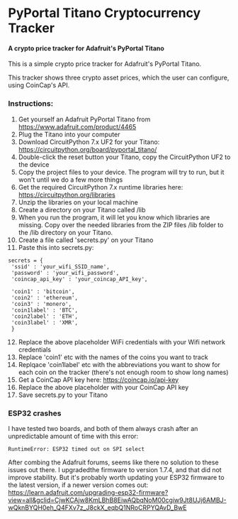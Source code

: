 # PyPortal Titano Cryptocurrency Tracker
#### A crypto price tracker for Adafruit's PyPortal Titano
 This is a simple crypto price tracker for Adafruit's PyPortal Titano.

This tracker shows three crypto asset prices, which the user can configure, using CoinCap's API.

### Instructions:
1. Get yourself an Adafruit PyPortal Titano from https://www.adafruit.com/product/4465
2. Plug the Titano into your computer
3. Download CircuitPython 7.x UF2 for your Titano: https://circuitpython.org/board/pyportal_titano/
4. Double-click the reset button your Titano, copy the CircuitPython UF2 to the device
5. Copy the project files to your device. The program will try to run, but it won't until we do a few more things
6. Get the required CircuitPython 7.x runtime libraries here: https://circuitpython.org/libraries
7. Unzip the libraries on your local machine
8. Create a directory on your Titano called /lib
9. When you run the program, it will let you know which libraries are missing. Copy over the needed libraries from the ZIP files /lib folder to the /lib directory on your Titano.
10. Create a file called 'secrets.py' on your Titano
11. Paste this into secrets.py:
```
secrets = {
 'ssid' : 'your_wifi_SSID_name',
 'password' : 'your_wifi_password',
 'coincap_api_key' : 'your_coincap_API_key',
 
 'coin1' : 'bitcoin',
 'coin2' : 'ethereum',
 'coin3' : 'monero',
 'coin1label' : 'BTC',
 'coin2label' : 'ETH',
 'coin3label' : 'XMR',
 }
```
12. Replace the above placeholder WiFi credentials with your Wifi network credentials
13. Replace 'coin1' etc with the names of the coins you want to track
14. Replqace 'coin1label' etc with the abbreviations you want to show for each coin on the tracker (there's not enough room to show long names)
15. Get a CoinCap API key here: https://coincap.io/api-key
16. Replace the above placeholder with your CoinCap API key
17. Save secrets.py to your Titano

### ESP32 crashes
I have tested two boards, and both of them always crash after an unpredictable amount of time with this error:
```
RuntimeError: ESP32 timed out on SPI select
```
After combing the Adafruit forums, seems like there no solution to these issues out there. I upgradedthe firmware to version 1.7.4, and that did not improve stability. But it's probably worth updating your ESP32 firmware to the latest version, if a newer version comes out:
https://learn.adafruit.com/upgrading-esp32-firmware?view=all&gclid=CjwKCAjw8KmLBhB8EiwAQbqNoM00cgiw9Jt8UJj6AMBJ-wQknBYQH0eh_Q4FXv7z_J8ckX_eqbQ1NRoCRPYQAvD_BwE


